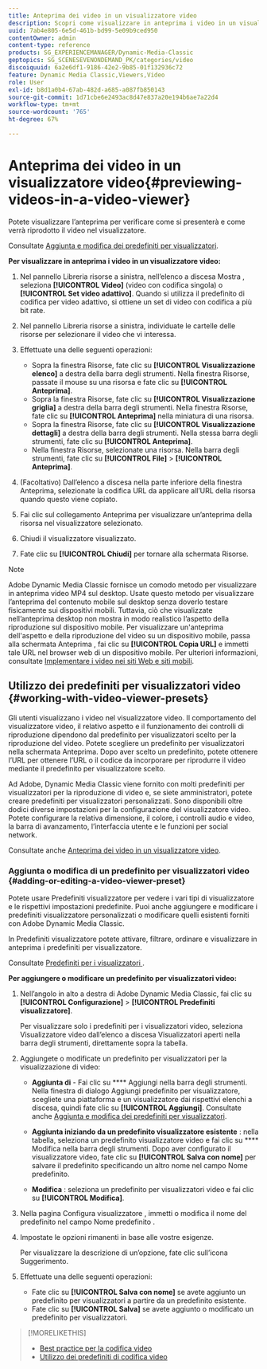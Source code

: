 ```yaml
---
title: Anteprima dei video in un visualizzatore video
description: Scopri come visualizzare in anteprima i video in un visualizzatore video.
uuid: 7ab4e805-6e5d-461b-bd99-5e09b9ced950
contentOwner: admin
content-type: reference
products: SG_EXPERIENCEMANAGER/Dynamic-Media-Classic
geptopics: SG_SCENESEVENONDEMAND_PK/categories/video
discoiquuid: 6a2e6df1-9186-42e2-9b85-01f132936c72
feature: Dynamic Media Classic,Viewers,Video
role: User
exl-id: b8d1a0b4-67ab-482d-a685-a087fb850143
source-git-commit: 1d71cbe6e2493ac8d47e837a20e194b6ae7a22d4
workflow-type: tm+mt
source-wordcount: '765'
ht-degree: 67%

---
```


# Anteprima dei video in un visualizzatore video{#previewing-videos-in-a-video-viewer}

Potete visualizzare l’anteprima per verificare come si presenterà e come verrà riprodotto il video nel visualizzatore.

Consultate [Aggiunta e modifica dei predefiniti per visualizzatori](application-setup.md#adding_and_editing_viewer_presets).

**Per visualizzare in anteprima i video in un visualizzatore video:**

1. Nel pannello Libreria risorse a sinistra, nell’elenco a discesa Mostra , seleziona **[!UICONTROL Video]** (video con codifica singola) o **[!UICONTROL Set video adattivo]**. Quando si utilizza il predefinito di codifica per video adattivo, si ottiene un set di video con codifica a più bit rate.
1. Nel pannello Libreria risorse a sinistra, individuate le cartelle delle risorse per selezionare il video che vi interessa.
1. Effettuate una delle seguenti operazioni:

   * Sopra la finestra Risorse, fate clic su **[!UICONTROL Visualizzazione elenco]** a destra della barra degli strumenti. Nella finestra Risorse, passate il mouse su una risorsa e fate clic su **[!UICONTROL Anteprima]**.
   * Sopra la finestra Risorse, fate clic su **[!UICONTROL Visualizzazione griglia]** a destra della barra degli strumenti. Nella finestra Risorse, fate clic su **[!UICONTROL Anteprima]** nella miniatura di una risorsa.
   * Sopra la finestra Risorse, fate clic su **[!UICONTROL Visualizzazione dettagli]** a destra della barra degli strumenti. Nella stessa barra degli strumenti, fate clic su **[!UICONTROL Anteprima]**.
   * Nella finestra Risorse, selezionate una risorsa. Nella barra degli strumenti, fate clic su **[!UICONTROL File]** > **[!UICONTROL Anteprima]**.

1. (Facoltativo) Dall’elenco a discesa nella parte inferiore della finestra Anteprima, selezionate la codifica URL da applicare all’URL della risorsa quando questo viene copiato.
1. Fai clic sul collegamento Anteprima per visualizzare un’anteprima della risorsa nel visualizzatore selezionato.
1. Chiudi il visualizzatore visualizzato.
1. Fate clic su **[!UICONTROL Chiudi]** per tornare alla schermata Risorse.

>[!NOTE]
>
>Adobe Dynamic Media Classic fornisce un comodo metodo per visualizzare in anteprima video MP4 sul desktop. Usate questo metodo per visualizzare l’anteprima del contenuto mobile sul desktop senza doverlo testare fisicamente sui dispositivi mobili. Tuttavia, ciò che visualizzate nell’anteprima desktop non mostra in modo realistico l’aspetto della riproduzione sul dispositivo mobile. Per visualizzare un&#39;anteprima dell&#39;aspetto e della riproduzione del video su un dispositivo mobile, passa alla schermata Anteprima , fai clic su **[!UICONTROL Copia URL]** e immetti tale URL nel browser web di un dispositivo mobile. Per ulteriori informazioni, consultate [Implementare i video nei siti Web e siti mobili](deploying-video-websites-mobile-sites.md#deploying_video_to_your_websites_and_mobile_sites).

## Utilizzo dei predefiniti per visualizzatori video {#working-with-video-viewer-presets}

Gli utenti visualizzano i video nel visualizzatore video. Il comportamento del visualizzatore video, il relativo aspetto e il funzionamento dei controlli di riproduzione dipendono dal predefinito per visualizzatori scelto per la riproduzione del video. Potete scegliere un predefinito per visualizzatori nella schermata Anteprima. Dopo aver scelto un predefinito, potete ottenere l’URL per ottenere l’URL o il codice da incorporare per riprodurre il video mediante il predefinito per visualizzatore scelto.

Ad Adobe, Dynamic Media Classic viene fornito con molti predefiniti per visualizzatori per la riproduzione di video e, se siete amministratori, potete creare predefiniti per visualizzatori personalizzati. Sono disponibili oltre dodici diverse impostazioni per la configurazione del visualizzatore video. Potete configurare la relativa dimensione, il colore, i controlli audio e video, la barra di avanzamento, l’interfaccia utente e le funzioni per social network.

Consultate anche [Anteprima dei video in un visualizzatore video](previewing-videos-video-viewer.md#previewing_videos_in_a_video_viewer).

### Aggiunta o modifica di un predefinito per visualizzatori video {#adding-or-editing-a-video-viewer-preset}

Potete usare Predefiniti visualizzatore per vedere i vari tipi di visualizzatore e le rispettivi impostazioni predefinite. Puoi anche aggiungere e modificare i predefiniti visualizzatore personalizzati o modificare quelli esistenti forniti con Adobe Dynamic Media Classic.

In Predefiniti visualizzatore potete attivare, filtrare, ordinare e visualizzare in anteprima i predefiniti per visualizzatore.

Consultate [Predefiniti per i visualizzatori ](application-setup.md#viewer_presets).

**Per aggiungere o modificare un predefinito per visualizzatori video:**

1. Nell’angolo in alto a destra di Adobe Dynamic Media Classic, fai clic su **[!UICONTROL Configurazione]** > **[!UICONTROL Predefiniti visualizzatore]**.

   Per visualizzare solo i predefiniti per i visualizzatori video, seleziona Visualizzatore video dall’elenco a discesa Visualizzatori aperti nella barra degli strumenti, direttamente sopra la tabella.

1. Aggiungete o modificate un predefinito per visualizzatori per la visualizzazione di video:

   * **Aggiunta di**  - Fai clic su  **** Aggiungi nella barra degli strumenti. Nella finestra di dialogo Aggiungi predefinito per visualizzatore, scegliete una piattaforma e un visualizzatore dai rispettivi elenchi a discesa, quindi fate clic su **[!UICONTROL Aggiungi]**.
   Consultate anche [Aggiunta e modifica dei predefiniti per visualizzatori](application-setup.md#adding_and_editing_viewer_presets).

   * **Aggiunta iniziando da un predefinito visualizzatore esistente** : nella tabella, seleziona un predefinito visualizzatore video e fai clic su  **** Modifica nella barra degli strumenti.
   Dopo aver configurato il visualizzatore video, fate clic su **[!UICONTROL Salva con nome]** per salvare il predefinito specificando un altro nome nel campo Nome predefinito.

   * **Modifica** : seleziona un predefinito per visualizzatori video e fai clic su  **[!UICONTROL Modifica]**.



1. Nella pagina Configura visualizzatore , immetti o modifica il nome del predefinito nel campo Nome predefinito .
1. Impostate le opzioni rimanenti in base alle vostre esigenze.

   Per visualizzare la descrizione di un’opzione, fate clic sull’icona Suggerimento.

1. Effettuate una delle seguenti operazioni:

   * Fate clic su **[!UICONTROL Salva con nome]** se avete aggiunto un predefinito per visualizzatori a partire da un predefinito esistente.
   * Fate clic su **[!UICONTROL Salva]** se avete aggiunto o modificato un predefinito per visualizzatori.

>[!MORELIKETHIS]
>
>* [Best practice per la codifica video](uploading-encoding-videos.md#best_practices_for_video_encoding)
>* [Utilizzo dei predefiniti di codifica video](uploading-encoding-videos.md#working_with_video_encoding_presets)

